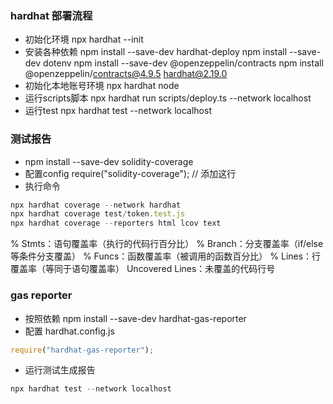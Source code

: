 ### hardhat 部署流程
* 初始化环境 npx hardhat --init
* 安装各种依赖 npm install --save-dev hardhat-deploy
npm install --save-dev dotenv
npm install --save-dev @openzeppelin/contracts
npm install @openzeppelin/contracts@4.9.5 hardhat@2.19.0
* 初始化本地账号环境 npx hardhat node
* 运行scripts脚本 npx hardhat run scripts/deploy.ts --network localhost
* 运行test npx hardhat test --network localhost

### 测试报告
* npm install --save-dev solidity-coverage
* 配置config require("solidity-coverage"); // 添加这行
* 执行命令
```node.js
npx hardhat coverage --network hardhat
npx hardhat coverage test/token.test.js
npx hardhat coverage --reporters html lcov text
```
​​% Stmts​：语句覆盖率（执行的代码行百分比）
​​% Branch​：分支覆盖率（if/else 等条件分支覆盖）
​​% Funcs​：函数覆盖率（被调用的函数百分比）
​​% Lines​：行覆盖率（等同于语句覆盖率）
​Uncovered Lines​：未覆盖的代码行号

### gas reporter
* 按照依赖 npm install --save-dev hardhat-gas-reporter
* 配置 hardhat.config.js
```javascript
require("hardhat-gas-reporter");
```
* 运行测试生成报告
```node.js
npx hardhat test --network localhost
```
